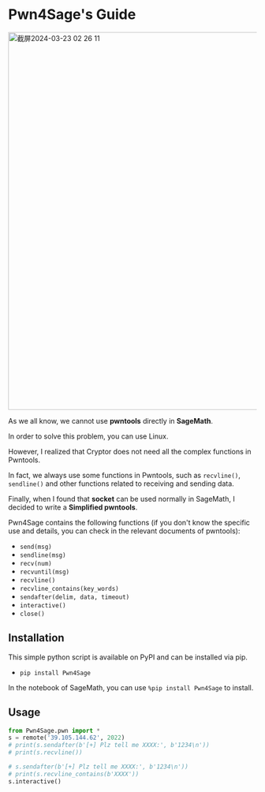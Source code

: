 # Pwn4Sage's Guide

<img width="766" alt="截屏2024-03-23 02 26 11" src="https://github.com/n-WN/Pwn4Sage/assets/30841158/a082f0c8-4705-494f-89d3-d8dde9b94c7e">

As we all know, we cannot use **pwntools** directly in **SageMath**.

In order to solve this problem, you can use Linux.

However, I realized that Cryptor does not need all the complex functions in Pwntools.

In fact, we always use some functions in Pwntools, such as `recvline()`, `sendline()` and other functions related to receiving and sending data.

Finally, when I found that **socket** can be used normally in SageMath, I decided to write a **Simplified pwntools**.

Pwn4Sage contains the following functions (if you don't know the specific use and details, you can check in the relevant documents of pwntools):

- `send(msg)`
- `sendline(msg)`
- `recv(num)`
- `recvuntil(msg)`
- `recvline()`
- `recvline_contains(key_words)`
- `sendafter(delim, data, timeout)`
- `interactive()`
- `close()`

## Installation


This simple python script is available on PyPI and can be installed via pip. 

- `pip install Pwn4Sage`

In the notebook of SageMath, you can use `%pip install Pwn4Sage` to install.

## Usage

```python
from Pwn4Sage.pwn import *
s = remote('39.105.144.62', 2022)
# print(s.sendafter(b'[+] Plz tell me XXXX:', b'1234\n'))
# print(s.recvline())

# s.sendafter(b'[+] Plz tell me XXXX:', b'1234\n'))
# print(s.recvline_contains(b'XXXX'))
s.interactive()
```




